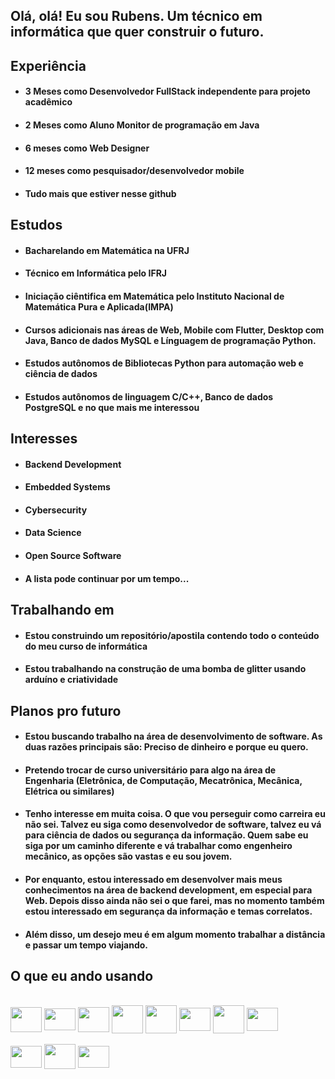 ## Olá, olá! Eu sou Rubens. Um técnico em informática que quer construir o futuro.

## Experiência
- #### 3 Meses como Desenvolvedor FullStack independente para projeto acadêmico
- #### 2 Meses como Aluno Monitor de programação em Java
- #### 6 meses como Web Designer
- #### 12 meses como pesquisador/desenvolvedor mobile
- #### Tudo mais que estiver nesse github

## Estudos
- #### Bacharelando em Matemática na UFRJ
- #### Técnico em Informática pelo IFRJ
- #### Iniciação ciêntifica em Matemática pelo Instituto Nacional de Matemática Pura e Aplicada(IMPA)
- #### Cursos adicionais nas áreas de Web, Mobile com Flutter, Desktop com Java, Banco de dados MySQL e Línguagem de programação Python.
- #### Estudos autônomos de Bibliotecas Python para automação web e ciência de dados
- #### Estudos autônomos de linguagem C/C++, Banco de dados PostgreSQL e no que mais me interessou

## Interesses
- #### Backend Development
- #### Embedded Systems
- #### Cybersecurity
- #### Data Science
- #### Open Source Software
- #### A lista pode continuar por um tempo...

## Trabalhando em
- #### Estou construindo um repositório/apostila contendo todo o conteúdo do meu curso de informática
- #### Estou trabalhando na construção de uma bomba de glitter usando arduíno e criatividade 

## Planos pro futuro
- #### Estou buscando trabalho na área de desenvolvimento de software. As duas razões principais são: Preciso de dinheiro e porque eu quero.
- #### Pretendo trocar de curso universitário para algo na área de Engenharia (Eletrônica, de Computação, Mecatrônica, Mecânica, Elétrica ou similares)
- #### Tenho interesse em muita coisa. O que vou perseguir como carreira eu não sei. Talvez eu siga como desenvolvedor de software, talvez eu vá para ciência de dados ou segurança da informação. Quem sabe eu siga por um caminho diferente e vá trabalhar como engenheiro mecânico, as opções são vastas e eu sou jovem.
- #### Por enquanto, estou interessado em desenvolver mais meus conhecimentos na área de backend development, em especial para Web. Depois disso ainda não sei o que farei, mas no momento também estou interessado em segurança da informação e temas correlatos.
- #### Além disso, um desejo meu é em algum momento trabalhar a distância e passar um tempo viajando.

## O que eu ando usando
<div style="display: inline_block"><br>
  <img align="center" height="40" width="50" src="https://cdn.jsdelivr.net/gh/devicons/devicon/icons/python/python-original.svg" />
  <img align="center" height="35" width="50" src="https://cdn.jsdelivr.net/gh/devicons/devicon/icons/javascript/javascript-original.svg" />
  <img align="center" height="40" width="50" src="https://cdn.jsdelivr.net/gh/devicons/devicon/icons/cplusplus/cplusplus-original.svg" />
  <img align="center" height="45" width="50" src="https://cdn.jsdelivr.net/gh/devicons/devicon/icons/arduino/arduino-original.svg" />
  <img align="center" height="45" width="50" src="https://cdn.jsdelivr.net/gh/devicons/devicon/icons/java/java-original.svg" />
  <img align="center" height="37" width="50" src="https://cdn.jsdelivr.net/gh/devicons/devicon/icons/postgresql/postgresql-original.svg" />
  <img align="center" height="45" width="50" src="https://cdn.jsdelivr.net/gh/devicons/devicon/icons/pandas/pandas-original.svg" />
  <img align="center" height="37" width="50" src="https://cdn.jsdelivr.net/gh/devicons/devicon/icons/selenium/selenium-original.svg" />
  <br>
  <br>
  <img align="center" height="35" width="50" src="https://cdn.jsdelivr.net/gh/devicons/devicon/icons/ubuntu/ubuntu-plain.svg" />
  <img align="center" height="40" width="50" src="https://cdn.jsdelivr.net/gh/devicons/devicon/icons/bash/bash-original.svg" />
  <img align="center" height="35" width="50" src="https://cdn.jsdelivr.net/gh/devicons/devicon/icons/git/git-original.svg" />
  
</div>
